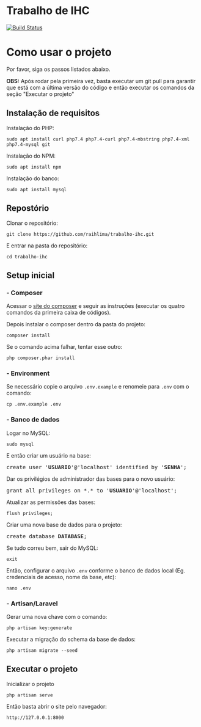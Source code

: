 # Trabalho de IHC

[![Build Status](https://travis-ci.org/joemccann/dillinger.svg?branch=master)](https://github.com/raihlima/trabalho-ihc)

# Como usar o projeto

Por favor, siga os passos listados abaixo.

**OBS:** Após rodar pela primeira vez, basta executar um git pull para garantir que está com a última versão do código e então executar os comandos da seção "Executar o projeto"

## Instalação de requisitos

Instalação do PHP: 
```
sudo apt install curl php7.4 php7.4-curl php7.4-mbstring php7.4-xml php7.4-mysql git
``` 

Instalação do NPM:
```
sudo apt install npm
```

Instalação do banco:
```
sudo apt install mysql
```

## Repostório

Clonar o repositório:
```
git clone https://github.com/raihlima/trabalho-ihc.git
```

E entrar na pasta do repositório:
```
cd trabalho-ihc
```

## Setup inicial

### - Composer

Acessar o [site do composer](https://getcomposer.org/download/) e seguir as instruções (executar os quatro comandos da primeira caixa de códigos).

Depois instalar o composer dentro da pasta do projeto: 
```
composer install
``` 
Se o comando acima falhar, tentar esse outro:
```
php composer.phar install
```

### - Environment

Se necessário copie o arquivo `.env.example` e renomeie para `.env` com o comando:
```
cp .env.example .env
``` 

### - Banco de dados

Logar no MySQL:
```
sudo mysql
``` 

E então criar um usuário na base:
<pre>
create user '<b>USUARIO</b>'@'localhost' identified by '<b>SENHA</b>';
</pre>

Dar os privilégios de administrador das bases para o novo usuário:
<pre>
grant all privileges on *.* to '<b>USUARIO</b>'@'localhost';
</pre>

Atualizar as permissões das bases:
```
flush privileges;
```

Criar uma nova base de dados para o projeto:
<pre>
create database <b>DATABASE</b>;
</pre>

Se tudo correu bem, sair do MySQL:
```
exit
```

Então, configurar o arquivo `.env` conforme o banco de dados local (Eg. credenciais de acesso, nome da base, etc):
```
nano .env
```

### - Artisan/Laravel

Gerar uma nova chave com o comando:
```
php artisan key:generate
```

Executar a migração do schema da base de dados:
```
php artisan migrate --seed
```

## Executar o projeto

Inicializar o projeto
```
php artisan serve
```
Então basta abrir o site pelo navegador:
```
http://127.0.0.1:8000
```